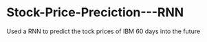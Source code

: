 # Stock-Price-Preciction---RNN
Used a RNN to predict the tock prices of IBM 60 days into the future
